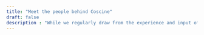 ```yaml
---
title: "Meet the people behind Coscine"
draft: false
description : "While we regularly draw from the experience and input of the whole research data management team from RWTH Aachen. Let us introduce the team that is dedicated to realize our vision of Coscine."
---
```



